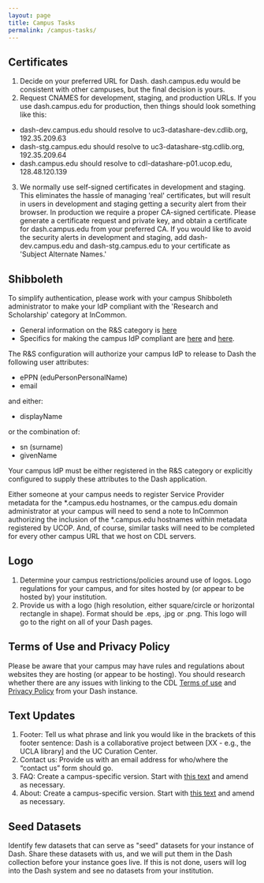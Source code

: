 ```yaml
---
layout: page
title: Campus Tasks
permalink: /campus-tasks/
---
```


## Certificates
1. Decide on your preferred URL for Dash. dash.campus.edu would be consistent with other campuses, but the final decision is yours.
2. Request CNAMES for development, staging, and production URLs. If you use dash.campus.edu for production, then things should look something like this:
  * dash-dev.campus.edu should resolve to uc3-datashare-dev.cdlib.org, 192.35.209.63
  * dash-stg.campus.edu should resolve to uc3-datashare-stg.cdlib.org, 192.35.209.64
  * dash.campus.edu should resolve to cdl-datashare-p01.ucop.edu, 128.48.120.139
3. We normally use self-signed certificates in development and staging. This eliminates the hassle of managing 'real' certificates, but will result in users in development and staging getting a security alert from their browser. In production we require a proper CA-signed certificate. Please generate a certificate request and private key, and obtain a certificate for dash.campus.edu from your preferred CA. If you would like to avoid the security alerts in development and staging, add dash-dev.campus.edu and dash-stg.campus.edu to your certificate as 'Subject Alternate Names.'

## Shibboleth
To simplify authentication, please work with your campus Shibboleth administrator to make your IdP compliant with the 'Research and Scholarship' category at InCommon. 
  * General information on the R&S category is [here](https://spaces.internet2.edu/display/InCFederation/Research+and+Scholarship+Category)    
  * Specifics for making the campus IdP compliant are [here](https://spaces.internet2.edu/display/InCFederation/Configure+a+Shibboleth+IdP+to+Support+R+and+S) and [here](https://spaces.internet2.edu/display/InCFederation/Identity+Providers+that+Support+R+and+S). 

The R&S configuration will authorize your campus IdP to release to Dash the following user attributes:
* ePPN (eduPersonPersonalName)
* email

and either:
* displayName

or the combination of:
* sn (surname)
* givenName

Your campus IdP must be either registered in the R&S category or explicitly configured to supply these attributes to the Dash application.

Either someone at your campus needs to register Service Provider metadata for the *.campus.edu hostnames, or the campus.edu domain administrator at your campus will need to send a note to InCommon authorizing the inclusion of the *.campus.edu hostnames within metadata registered by UCOP. And, of course, similar tasks will need to be completed for every other campus URL that we host on CDL servers.

## Logo
1. Determine your campus restrictions/policies around use of logos. Logo regulations for your campus, and for sites hosted by (or appear to be hosted by) your institution. 
2. Provide us with a logo (high resolution, either square/circle or horizontal rectangle in shape). Format should be .eps, .jpg or .png. This logo will go to the right on all of your Dash pages.

## Terms of Use and Privacy Policy
Please be aware that your campus may have rules and regulations about websites they are hosting (or appear to be hosting). You should research whether there are any issues with linking to the CDL [Terms of use](http://www.cdlib.org/about/terms.html) and [Privacy Policy](http://www.cdlib.org/about/privacy.html) from your Dash instance.

## Text Updates
1. Footer: Tell us what phrase and link you would like in the brackets of this footer sentence: Dash is a collaborative project between [XX - e.g., the UCLA library] and the UC Curation Center. 
2. Contact us: Provide us with an email address for who/where the “contact us” form should go.
3. FAQ: Create a campus-specific version. Start with [this text](http://cdluc3.github.io/dash/generic-faq) and amend as necessary.
4. About: Create a campus-specific version. Start with [this text](http://cdluc3.github.io/dash/generic-about) and amend as necessary.

## Seed Datasets
Identify few datasets that can serve as "seed" datasets for your instance of Dash. Share these datasets with us, and we will put them in the Dash collection before your instance goes live. If this is not done, users will log into the Dash system and see no datasets from your institution. 
